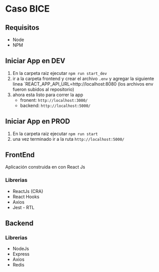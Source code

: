 
# Caso BICE


## Requisitos
- Node 
- NPM

## Iniciar App en DEV
1. En la carpeta raiz ejecutar `npm run start_dev`
2. ir a la carpeta frontend y crear el archivo `.env` y agregar la siguiente linea `REACT_APP_API_URL=http://localhost:8080 (los archivos env fueron subidos al repositorio)
3. ahora esta listo para correr la app
    - fronent: `http://localhost:3000/`
    - backend: `http://localhost:5000/` 

## Iniciar App en PROD
1. En la carpeta raiz ejecutar `npm run start`
2. una vez terminado ir a la ruta `http://localhost:5000/`


## FrontEnd
Aplicación construida en con React Js

### Librerias
- ReactJs (CRA)
- React Hooks
- Axios
- Jest - RTL

## Backend

### Librerias
- NodeJs
- Express
- Axios
- Redis

